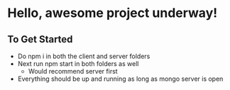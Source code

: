 # Hello, awesome project underway!
## To Get Started
- Do npm i in both the client and server folders
- Next run npm start in both folders as well
  - Would recommend server first
- Everything should be up and running as long as mongo server is open
